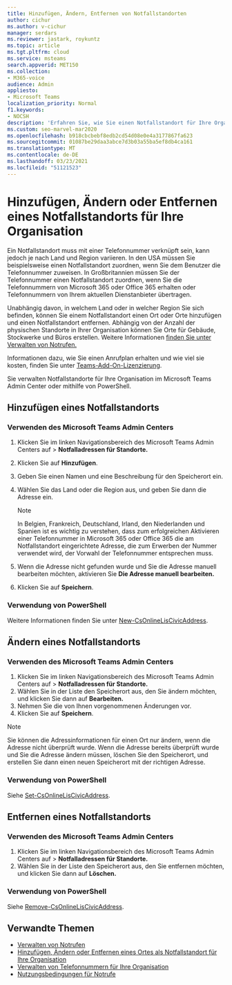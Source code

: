 ```yaml
---
title: Hinzufügen, Ändern, Entfernen von Notfallstandorten
author: cichur
ms.author: v-cichur
manager: serdars
ms.reviewer: jastark, roykuntz
ms.topic: article
ms.tgt.pltfrm: cloud
ms.service: msteams
search.appverid: MET150
ms.collection:
- M365-voice
audience: Admin
appliesto:
- Microsoft Teams
localization_priority: Normal
f1.keywords:
- NOCSH
description: 'Erfahren Sie, wie Sie einen Notfallstandort für Ihre Organisation im Microsoft Teams Admin Center hinzufügen, ändern oder entfernen. '
ms.custom: seo-marvel-mar2020
ms.openlocfilehash: b918cbcbebf8edb2cd54d08e0e4a3177867fa623
ms.sourcegitcommit: 01087be29daa3abce7d3b03a55ba5ef8db4ca161
ms.translationtype: MT
ms.contentlocale: de-DE
ms.lasthandoff: 03/23/2021
ms.locfileid: "51121523"
---
```

# <a name="add-change-or-remove-an-emergency-location-for-your-organization"></a>Hinzufügen, Ändern oder Entfernen eines Notfallstandorts für Ihre Organisation

Ein Notfallstandort muss mit einer Telefonnummer verknüpft sein, kann jedoch je nach Land und Region variieren. In den USA müssen Sie beispielsweise einen Notfallstandort zuordnen, wenn Sie dem Benutzer die Telefonnummer zuweisen. In Großbritannien müssen Sie der Telefonnummer einen Notfallstandort zuordnen, wenn Sie die Telefonnummern von Microsoft 365 oder Office 365 erhalten oder Telefonnummern von Ihrem aktuellen Dienstanbieter übertragen.

Unabhängig davon, in welchem Land oder in welcher Region Sie sich befinden, können Sie einem Notfallstandort einen Ort oder Orte hinzufügen und einen Notfallstandort entfernen. Abhängig von der Anzahl der physischen Standorte in Ihrer Organisation können Sie Orte für Gebäude, Stockwerke und Büros erstellen. Weitere Informationen [finden Sie unter Verwalten von Notrufen.](what-are-emergency-locations-addresses-and-call-routing.md)
  
Informationen dazu, wie Sie einen Anrufplan erhalten und wie viel sie kosten, finden Sie unter [Teams-Add-On-Lizenzierung](./teams-add-on-licensing/microsoft-teams-add-on-licensing.md).

Sie verwalten Notfallstandorte für Ihre Organisation im Microsoft Teams Admin Center oder mithilfe von PowerShell.
  
## <a name="add-an-emergency-location"></a>Hinzufügen eines Notfallstandorts

### <a name="using-the-microsoft-teams-admin-center"></a>Verwenden des Microsoft Teams Admin Centers

1. Klicken Sie im linken Navigationsbereich des Microsoft Teams Admin Centers auf  >  **Notfalladressen für Standorte.**
2. Klicken Sie auf **Hinzufügen**.
3. Geben Sie einen Namen und eine Beschreibung für den Speicherort ein.
4. Wählen Sie das Land oder die Region aus, und geben Sie dann die Adresse ein.

   > [!NOTE]
   > In Belgien, Frankreich, Deutschland, Irland, den Niederlanden und Spanien ist es wichtig zu verstehen, dass zum erfolgreichen Aktivieren einer Telefonnummer in Microsoft 365 oder Office 365 die am Notfallstandort eingerichtete Adresse, die zum Erwerben der Nummer verwendet wird, der Vorwahl der Telefonnummer entsprechen muss.

5. Wenn die Adresse nicht gefunden wurde und Sie die Adresse manuell bearbeiten möchten, aktivieren Sie **Die Adresse manuell bearbeiten.**
6. Klicken Sie auf **Speichern**.

### <a name="using-powershell"></a>Verwendung von PowerShell

Weitere Informationen finden Sie unter [New-CsOnlineLisCivicAddress](/powershell/module/skype/new-csonlineliscivicaddress).
    
## <a name="change-an-emergency-location"></a>Ändern eines Notfallstandorts

### <a name="using-the-microsoft-teams-admin-center"></a>Verwenden des Microsoft Teams Admin Centers

1. Klicken Sie im linken Navigationsbereich des Microsoft Teams Admin Centers auf  >  **Notfalladressen für Standorte.**
2. Wählen Sie in der Liste den Speicherort aus, den Sie ändern möchten, und klicken Sie dann auf **Bearbeiten.**
3. Nehmen Sie die von Ihnen vorgenommenen Änderungen vor.
4. Klicken Sie auf **Speichern**.

> [!NOTE]
> Sie können die Adressinformationen für einen Ort nur ändern, wenn die Adresse nicht überprüft wurde. Wenn die Adresse bereits überprüft wurde und Sie die Adresse ändern müssen, löschen Sie den Speicherort, und erstellen Sie dann einen neuen Speicherort mit der richtigen Adresse.

### <a name="using-powershell"></a>Verwendung von PowerShell

Siehe [Set-CsOnlineLisCivicAddress](/powershell/module/skype/set-csonlineliscivicaddress).
    
## <a name="remove-an-emergency-location"></a>Entfernen eines Notfallstandorts

### <a name="using-the-microsoft-teams-admin-center"></a>Verwenden des Microsoft Teams Admin Centers

1. Klicken Sie im linken Navigationsbereich des Microsoft Teams Admin Centers auf  >  **Notfalladressen für Standorte.**
2. Wählen Sie in der Liste den Speicherort aus, den Sie entfernen möchten, und klicken Sie dann auf **Löschen.**

### <a name="using-powershell"></a>Verwendung von PowerShell

Siehe [Remove-CsOnlineLisCivicAddress](/powershell/module/skype/remove-csonlineliscivicaddress).

## <a name="related-topics"></a>Verwandte Themen

- [Verwalten von Notrufen](what-are-emergency-locations-addresses-and-call-routing.md)
- [Hinzufügen, Ändern oder Entfernen eines Ortes als Notfallstandort für Ihre Organisation](add-change-remove-emergency-place-organization.md)
- [Verwalten von Telefonnummern für Ihre Organisation](/microsoftteams/manage-phone-numbers-for-your-organization)
- [Nutzungsbedingungen für Notrufe](./emergency-calling-terms-and-conditions.md)